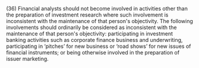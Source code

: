 (36) Financial analysts should not become involved in activities other than the preparation of investment research where such involvement is inconsistent with the maintenance of that person's objectivity. The following involvements should ordinarily be considered as inconsistent with the maintenance of that person's objectivity: participating in investment banking activities such as corporate finance business and underwriting, participating in ‘pitches’ for new business or ‘road shows’ for new issues of financial instruments; or being otherwise involved in the preparation of issuer marketing.